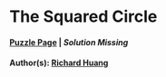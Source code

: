 # The Squared Circle

#### [Puzzle Page](3.2-p.pdf) | *Solution Missing*
#### Author(s): [Richard Huang](../../../../search.html?q=Richard+Huang)

